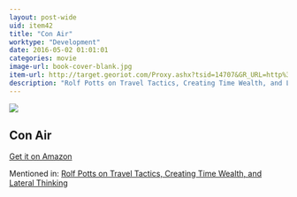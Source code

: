```yaml
---
layout: post-wide
uid: item42
title: "Con Air"
worktype: "Development"
date: 2016-05-02 01:01:01
categories: movie
image-url: book-cover-blank.jpg
item-url: http://target.georiot.com/Proxy.ashx?tsid=14707&GR_URL=http%3A%2F%2Fwww.amazon.com%2FCon-Air-Nicolas-Cage%2Fdp%2FB004DMTCNM%2F
description: "Rolf Potts on Travel Tactics, Creating Time Wealth, and Lateral Thinking"
---
```

<a href="http://target.georiot.com/Proxy.ashx?tsid=14707&GR_URL=http%3A%2F%2Fwww.amazon.com%2FCon-Air-Nicolas-Cage%2Fdp%2FB004DMTCNM%2F" target="blank"><img src="../../../../img/thumbs/book-cover-blank.jpg" class="prod-img"></a>
<h2>Con Air</h2>
<p><a href="http://target.georiot.com/Proxy.ashx?tsid=14707&GR_URL=http%3A%2F%2Fwww.amazon.com%2FCon-Air-Nicolas-Cage%2Fdp%2FB004DMTCNM%2F" target="blank">Get it on Amazon</a><p>
<p>Mentioned in: <a href="http://fourhourworkweek.com/2014/11/04/rolf-potts/" target="blank">Rolf Potts on Travel Tactics, Creating Time Wealth, and Lateral Thinking</a></p>
